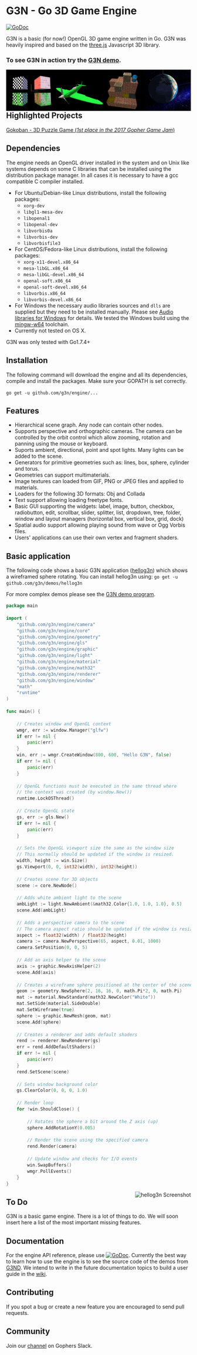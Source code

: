 # G3N - Go 3D Game Engine

[![GoDoc](https://godoc.org/github.com/g3n/engine?status.svg)](https://godoc.org/github.com/g3n/engine)

G3N is a basic (for now!) OpenGL 3D game engine written in Go.
G3N was heavily inspired and based on the [three.js](https://threejs.org/) Javascript 3D library.

### **To see G3N in action try the [G3N demo](https://github.com/g3n/g3nd).**

<p align="center">
  <img style="float: right;" src="https://github.com/g3n/g3n.github.io/blob/master/g3n_banner_small.png" alt="G3N Banner"/>
</p>

## Highlighted Projects

[Gokoban - 3D Puzzle Game (_1st place in the 2017 Gopher Game Jam_)](https://github.com/danaugrs/gokoban)

## Dependencies

The engine needs an OpenGL driver installed in the system and on Unix like systems
depends on some C libraries that can be installed using the distribution package manager.
In all cases it is necessary to have a gcc compatible C compiler installed.

* For Ubuntu/Debian-like Linux distributions, install the following packages:
  * `xorg-dev`
  * `libgl1-mesa-dev`
  * `libopenal1`
  * `libopenal-dev`
  * `libvorbis0a`
  * `libvorbis-dev`
  * `libvorbisfile3`
* For CentOS/Fedora-like Linux distributions, install the following packages:
  * `xorg-x11-devel.x86_64`
  * `mesa-libGL.x86_64`
  * `mesa-libGL-devel.x86_64`
  * `openal-soft.x86_64`
  * `openal-soft-devel.x86_64`
  * `libvorbis.x86_64`
  * `libvorbis-devel.x86_64`
* For Windows the necessary audio libraries sources and `dlls` are supplied but they need to be installed
  manually. Please see [Audio libraries for Windows](audio/windows) for details.
  We tested the Windows build using the [mingw-w64](https://mingw-w64.org) toolchain.
* Currently not tested on OS X.

G3N was only tested with Go1.7.4+

## Installation

The following command will download the engine and all its dependencies, compile and
install the packages. Make sure your GOPATH is set correctly. 

`go get -u github.com/g3n/engine/...`

## Features

* Hierarchical scene graph. Any node can contain other nodes.
* Supports perspective and orthographic cameras. The camera can be controlled
  by the orbit control which allow zooming, rotation and panning using the mouse or keyboard.
* Suports ambient, directional, point and spot lights. Many lights can be added to the scene.
* Generators for primitive geometries such as: lines, box, sphere, cylinder and torus.
* Geometries can support multimaterials.
* Image textures can loaded from GIF, PNG or JPEG files and applied to materials.
* Loaders for the following 3D formats: Obj and Collada
* Text support allowing loading freetype fonts.
* Basic GUI supporting the widgets: label, image, button, checkbox, radiobutton,
  edit, scrollbar, slider, splitter, list, dropdown, tree, folder, window and layout managers
  (horizontal box, vertical box, grid, dock)
* Spatial audio support allowing playing sound from wave or Ogg Vorbis files.
* Users' applications can use their own vertex and fragment shaders.

## Basic application

The following code shows a basic G3N application 
([hellog3n](https://github.com/g3n/demos/tree/master/hellog3n))
which shows a wireframed sphere rotating.
You can install hellog3n using: `go get -u github.com/g3n/demos/hellog3n`

For more complex demos please see the [G3N demo program](https://github.com/g3n/g3nd).

```Go
package main

import (
	"github.com/g3n/engine/camera"
	"github.com/g3n/engine/core"
	"github.com/g3n/engine/geometry"
	"github.com/g3n/engine/gls"
	"github.com/g3n/engine/graphic"
	"github.com/g3n/engine/light"
	"github.com/g3n/engine/material"
	"github.com/g3n/engine/math32"
	"github.com/g3n/engine/renderer"
	"github.com/g3n/engine/window"
	"math"
	"runtime"
)

func main() {

	// Creates window and OpenGL context
	wmgr, err := window.Manager("glfw")
	if err != nil {
		panic(err)
	}
	win, err := wmgr.CreateWindow(800, 600, "Hello G3N", false)
	if err != nil {
		panic(err)
	}

	// OpenGL functions must be executed in the same thread where
	// the context was created (by window.New())
	runtime.LockOSThread()

	// Create OpenGL state
	gs, err := gls.New()
	if err != nil {
		panic(err)
	}

	// Sets the OpenGL viewport size the same as the window size
	// This normally should be updated if the window is resized.
	width, height := win.Size()
	gs.Viewport(0, 0, int32(width), int32(height))

	// Creates scene for 3D objects
	scene := core.NewNode()

	// Adds white ambient light to the scene
	ambLight := light.NewAmbient(&math32.Color{1.0, 1.0, 1.0}, 0.5)
	scene.Add(ambLight)

	// Adds a perspective camera to the scene
	// The camera aspect ratio should be updated if the window is resized.
	aspect := float32(width) / float32(height)
	camera := camera.NewPerspective(65, aspect, 0.01, 1000)
	camera.SetPosition(0, 0, 5)

	// Add an axis helper to the scene
	axis := graphic.NewAxisHelper(2)
	scene.Add(axis)

	// Creates a wireframe sphere positioned at the center of the scene
	geom := geometry.NewSphere(2, 16, 16, 0, math.Pi*2, 0, math.Pi)
	mat := material.NewStandard(math32.NewColor("White"))
	mat.SetSide(material.SideDouble)
	mat.SetWireframe(true)
	sphere := graphic.NewMesh(geom, mat)
	scene.Add(sphere)

	// Creates a renderer and adds default shaders
	rend := renderer.NewRenderer(gs)
	err = rend.AddDefaultShaders()
	if err != nil {
		panic(err)
	}
	rend.SetScene(scene)

	// Sets window background color
	gs.ClearColor(0, 0, 0, 1.0)

	// Render loop
	for !win.ShouldClose() {

		// Rotates the sphere a bit around the Z axis (up)
		sphere.AddRotationY(0.005)

		// Render the scene using the specified camera
		rend.Render(camera)

		// Update window and checks for I/O events
		win.SwapBuffers()
		wmgr.PollEvents()
	}
}

```

<p align="center">
  <img style="float: right;" src="https://github.com/g3n/demos/blob/master/hellog3n/screenshot.png" alt="hellog3n Screenshot"/>
</p>

## To Do

G3N is a basic game engine. There is a lot of things to do.
We will soon insert here a list of the most important missing features.

## Documentation

For the engine API reference, please use
[![GoDoc](https://godoc.org/github.com/g3n/engine?status.svg)](https://godoc.org/github.com/g3n/engine).
Currently the best way to learn how to use the engine is to see the source code
of the demos from [G3ND](https://github.com/g3n/g3nd).
We intend to write in the future documentation topics
to build a user guide in the [wiki](https://github.com/g3n/engine/wiki).

## Contributing

If you spot a bug or create a new feature you are encouraged to
send pull requests.

## Community

Join our [channel](https://gophers.slack.com/messages/g3n) on Gophers Slack.

